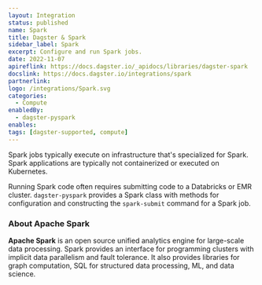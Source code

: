 ```yaml
---
layout: Integration
status: published
name: Spark
title: Dagster & Spark
sidebar_label: Spark
excerpt: Configure and run Spark jobs.
date: 2022-11-07
apireflink: https://docs.dagster.io/_apidocs/libraries/dagster-spark
docslink: https://docs.dagster.io/integrations/spark
partnerlink:
logo: /integrations/Spark.svg
categories:
  - Compute
enabledBy:
  - dagster-pyspark
enables:
tags: [dagster-supported, compute]
---
```




Spark jobs typically execute on infrastructure that's specialized for Spark. Spark applications are typically not containerized or executed on Kubernetes.

Running Spark code often requires submitting code to a Databricks or EMR cluster. `dagster-pyspark` provides a Spark class with methods for configuration and constructing the `spark-submit` command for a Spark job.

### About Apache Spark

**Apache Spark** is an open source unified analytics engine for large-scale data processing. Spark provides an interface for programming clusters with implicit data parallelism and fault tolerance. It also provides libraries for graph computation, SQL for structured data processing, ML, and data science.
